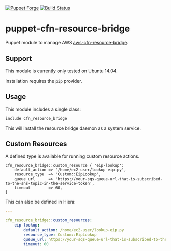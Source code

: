 [![Puppet Forge](http://img.shields.io/puppetforge/v/jsok/cfn_resource_bridge.svg)](https://forge.puppetlabs.com/jsok/cfn_resource_bridge)
[![Build Status](https://travis-ci.org/jsok/puppet-cfn-resource-bridge.svg?branch=master)](https://travis-ci.org/jsok/puppet-cfn-resource-bridge)

# puppet-cfn-resource-bridge

Puppet module to manage AWS
[aws-cfn-resource-bridge](https://github.com/aws/aws-cfn-resource-bridge).


## Support

This module is currently only tested on Ubuntu 14.04.

Installation requires the `pip` provider.

## Usage

This module includes a single class:

```puppet
include cfn_resource_bridge
```

This will install the resource bridge daemon as a system service.

## Custom Resources

A defined type is available for running custom resource actions.

```puppet
cfn_resource_bridge::custom_resource { 'eip-lookup':
    default_action => '/home/ec2-user/lookup-eip.py',
    resource_type  => 'Custom::EipLookup',
    queue_url      => 'https://your-sqs-queue-url-that-is-subscribed-to-the-sns-topic-in-the-service-token',
    timeout        => 60,
}
```

This can also be defined in Hiera:

```yaml
---

cfn_resource_bridge::custom_resources:
    eip-lookup:
        default_action: /home/ec2-user/lookup-eip.py
        resource_type: Custom::EipLookup
        queue_url: https://your-sqs-queue-url-that-is-subscribed-to-the-sns-topic-in-the-service-token
        timeout: 60
```
